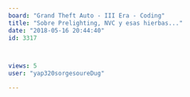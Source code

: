 ```yaml
---
board: "Grand Theft Auto - III Era - Coding"
title: "Sobre Prelighting, NVC y esas hierbas..."
date: "2018-05-16 20:44:40"
id: 3317



views: 5
user: "yap320sorgesoureDug"

---
```

